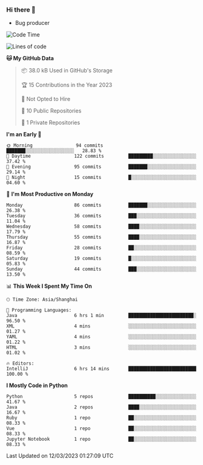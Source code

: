 ### Hi there 👋
* Bug producer
<!--START_SECTION:waka-->
![Code Time](http://img.shields.io/badge/Code%20Time-896%20hrs%2050%20mins-blue)

![Lines of code](https://img.shields.io/badge/From%20Hello%20World%20I%27ve%20Written-76.7%20thousand%20lines%20of%20code-blue)

**🐱 My GitHub Data** 

> 📦 38.0 kB Used in GitHub's Storage 
 > 
> 🏆 15 Contributions in the Year 2023
 > 
> 🚫 Not Opted to Hire
 > 
> 📜 10 Public Repositories 
 > 
> 🔑 1 Private Repositories 
 > 
**I'm an Early 🐤** 

```text
🌞 Morning                94 commits          ███████░░░░░░░░░░░░░░░░░░   28.83 % 
🌆 Daytime                122 commits         █████████░░░░░░░░░░░░░░░░   37.42 % 
🌃 Evening                95 commits          ███████░░░░░░░░░░░░░░░░░░   29.14 % 
🌙 Night                  15 commits          █░░░░░░░░░░░░░░░░░░░░░░░░   04.60 % 
```
📅 **I'm Most Productive on Monday** 

```text
Monday                   86 commits          ███████░░░░░░░░░░░░░░░░░░   26.38 % 
Tuesday                  36 commits          ███░░░░░░░░░░░░░░░░░░░░░░   11.04 % 
Wednesday                58 commits          ████░░░░░░░░░░░░░░░░░░░░░   17.79 % 
Thursday                 55 commits          ████░░░░░░░░░░░░░░░░░░░░░   16.87 % 
Friday                   28 commits          ██░░░░░░░░░░░░░░░░░░░░░░░   08.59 % 
Saturday                 19 commits          █░░░░░░░░░░░░░░░░░░░░░░░░   05.83 % 
Sunday                   44 commits          ███░░░░░░░░░░░░░░░░░░░░░░   13.50 % 
```


📊 **This Week I Spent My Time On** 

```text
🕑︎ Time Zone: Asia/Shanghai

💬 Programming Languages: 
Java                     6 hrs 1 min         ████████████████████████░   96.50 % 
XML                      4 mins              ░░░░░░░░░░░░░░░░░░░░░░░░░   01.27 % 
YAML                     4 mins              ░░░░░░░░░░░░░░░░░░░░░░░░░   01.22 % 
HTML                     3 mins              ░░░░░░░░░░░░░░░░░░░░░░░░░   01.02 % 

🔥 Editors: 
IntelliJ                 6 hrs 14 mins       █████████████████████████   100.00 % 
```

**I Mostly Code in Python** 

```text
Python                   5 repos             ██████████░░░░░░░░░░░░░░░   41.67 % 
Java                     2 repos             ████░░░░░░░░░░░░░░░░░░░░░   16.67 % 
Ruby                     1 repo              ██░░░░░░░░░░░░░░░░░░░░░░░   08.33 % 
Vue                      1 repo              ██░░░░░░░░░░░░░░░░░░░░░░░   08.33 % 
Jupyter Notebook         1 repo              ██░░░░░░░░░░░░░░░░░░░░░░░   08.33 % 
```




 Last Updated on 12/03/2023 01:27:09 UTC
<!--END_SECTION:waka-->
